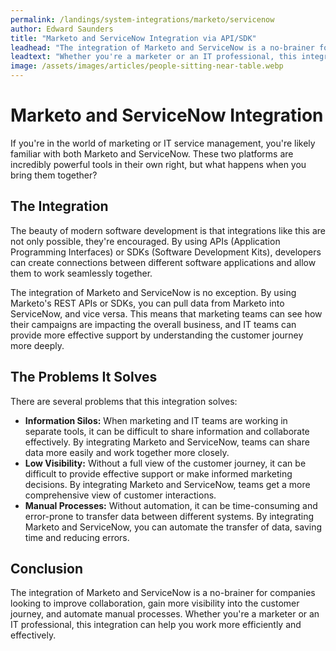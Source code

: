 ```yaml
---
permalink: /landings/system-integrations/marketo/servicenow
author: Edward Saunders
title: "Marketo and ServiceNow Integration via API/SDK"
leadhead: "The integration of Marketo and ServiceNow is a no-brainer for companies looking to improve collaboration, gain more visibility into the customer journey, and automate manual processes"
leadtext: "Whether you're a marketer or an IT professional, this integration can help you work more efficiently and effectively."
image: /assets/images/articles/people-sitting-near-table.webp
---
```

<div class="arttext">  <h1>Marketo and ServiceNow Integration</h1>
  
  <p>If you're in the world of marketing or IT service management, you're likely familiar with both Marketo and ServiceNow. These two platforms are incredibly powerful tools in their own right, but what happens when you bring them together?</p>

  <h2>The Integration</h2>
  
  <p>The beauty of modern software development is that integrations like this are not only possible, they're encouraged. By using APIs (Application Programming Interfaces) or SDKs (Software Development Kits), developers can create connections between different software applications and allow them to work seamlessly together.</p>

  <p>The integration of Marketo and ServiceNow is no exception. By using Marketo's REST APIs or SDKs, you can pull data from Marketo into ServiceNow, and vice versa. This means that marketing teams can see how their campaigns are impacting the overall business, and IT teams can provide more effective support by understanding the customer journey more deeply.</p>

  <h2>The Problems It Solves</h2>
  
  <p>There are several problems that this integration solves:</p>
  
  <ul>
    <li><strong>Information Silos:</strong> When marketing and IT teams are working in separate tools, it can be difficult to share information and collaborate effectively. By integrating Marketo and ServiceNow, teams can share data more easily and work together more closely.</li>
    <li><strong>Low Visibility:</strong> Without a full view of the customer journey, it can be difficult to provide effective support or make informed marketing decisions. By integrating Marketo and ServiceNow, teams get a more comprehensive view of customer interactions.</li>
    <li><strong>Manual Processes:</strong> Without automation, it can be time-consuming and error-prone to transfer data between different systems. By integrating Marketo and ServiceNow, you can automate the transfer of data, saving time and reducing errors.</li>
  </ul>

  <h2>Conclusion</h2>
  
  <p>The integration of Marketo and ServiceNow is a no-brainer for companies looking to improve collaboration, gain more visibility into the customer journey, and automate manual processes. Whether you're a marketer or an IT professional, this integration can help you work more efficiently and effectively.</p>
  
</div>